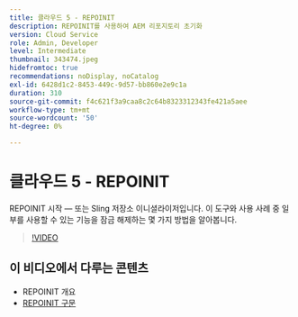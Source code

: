 ```yaml
---
title: 클라우드 5 - REPOINIT
description: REPOINIT를 사용하여 AEM 리포지토리 초기화
version: Cloud Service
role: Admin, Developer
level: Intermediate
thumbnail: 343474.jpeg
hidefromtoc: true
recommendations: noDisplay, noCatalog
exl-id: 6428d1c2-8453-449c-9d57-bb860e2e9c1a
duration: 310
source-git-commit: f4c621f3a9caa8c2c64b8323312343fe421a5aee
workflow-type: tm+mt
source-wordcount: '50'
ht-degree: 0%

---
```


# 클라우드 5 - REPOINIT

REPOINIT 시작 — 또는 Sling 저장소 이니셜라이저입니다. 이 도구와 사용 사례 중 일부를 사용할 수 있는 기능을 잠금 해제하는 몇 가지 방법을 알아봅니다.

>[!VIDEO](https://video.tv.adobe.com/v/343474?quality=12&learn=on)

## 이 비디오에서 다루는 콘텐츠

+ REPOINIT 개요
+ [REPOINIT 구문](https://sling.apache.org/documentation/bundles/repository-initialization.html#appendix-a-repoinit-syntax-parser-test-scenarios-1)
